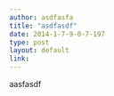 ```yaml
---
author: asdfasfa
title: "asdfasdf"
date: 2014-1-7-9-0-7-197
type: post
layout: default
link: 
---
```

aasfasdf